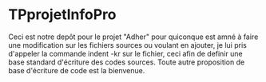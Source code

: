 # TPprojetInfoPro
Ceci est notre depôt pour le projet "Adher" pour quiconque est amné à faire une modification sur les fichiers sources ou voulant en ajouter,
je lui pris d'appeler la commande indent -kr sur le fichier, ceci afin de definir une base standard d'écriture des codes sources.
Toute autre proposition de base d'écriture de code est la bienvenue.
